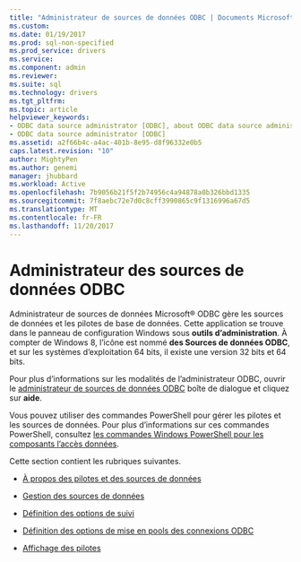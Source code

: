 ```yaml
---
title: "Administrateur de sources de données ODBC | Documents Microsoft"
ms.custom: 
ms.date: 01/19/2017
ms.prod: sql-non-specified
ms.prod_service: drivers
ms.service: 
ms.component: admin
ms.reviewer: 
ms.suite: sql
ms.technology: drivers
ms.tgt_pltfrm: 
ms.topic: article
helpviewer_keywords:
- ODBC data source administrator [ODBC], about ODBC data source administrator
- ODBC data source administrator [ODBC]
ms.assetid: a2f66b4c-a4ac-401b-8e95-d8f96332e0b5
caps.latest.revision: "10"
author: MightyPen
ms.author: genemi
manager: jhubbard
ms.workload: Active
ms.openlocfilehash: 7b9056b21f5f2b74956c4a94878a0b326bbd1335
ms.sourcegitcommit: 7f8aebc72e7d0c8cff3990865c9f1316996a67d5
ms.translationtype: MT
ms.contentlocale: fr-FR
ms.lasthandoff: 11/20/2017
---
```

# <a name="odbc-data-source-administrator"></a>Administrateur des sources de données ODBC
Administrateur de sources de données Microsoft® ODBC gère les sources de données et les pilotes de base de données. Cette application se trouve dans le panneau de configuration Windows sous **outils d’administration**. À compter de Windows 8, l’icône est nommé **des Sources de données ODBC**, et sur les systèmes d’exploitation 64 bits, il existe une version 32 bits et 64 bits.  
  
 Pour plus d’informations sur les modalités de l’administrateur ODBC, ouvrir le [administrateur de sources de données ODBC](http://msdn.microsoft.com/en-us/eea94d94-f53b-4289-ae75-9ccccde15333) boîte de dialogue et cliquez sur **aide**.  
  
 Vous pouvez utiliser des commandes PowerShell pour gérer les pilotes et les sources de données. Pour plus d’informations sur ces commandes PowerShell, consultez [les commandes Windows PowerShell pour les composants l’accès données](https://msdn.microsoft.com/library/windows/desktop/jj134064.aspx).  
  
 Cette section contient les rubriques suivantes.  
  
-   [À propos des pilotes et des sources de données](../../odbc/admin/about-drivers-and-data-sources.md)  
  
-   [Gestion des sources de données](../../odbc/admin/managing-data-sources.md)  
  
-   [Définition des options de suivi](../../odbc/admin/setting-tracing-options.md)  
  
-   [Définition des options de mise en pools des connexions ODBC](../../odbc/admin/setting-odbc-connection-pooling-options.md)  
  
-   [Affichage des pilotes](../../odbc/admin/viewing-drivers.md)
